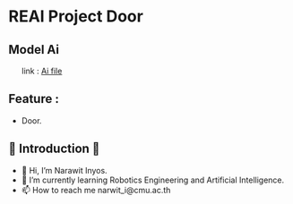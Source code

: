 <h1> REAI Project Door </h1>
<h2>Model Ai</h2>
<ul>
    link : <a href="https://drive.google.com/drive/folders/1cT7jgKu8IH0sbi_GdbQudXRrQCr-ScGX?usp=sharing">Ai file</a>
</ul>
<h2>Feature :</h2>
<ul>
    <li>Door.</li>
</ul>
<h2>👏 Introduction 👏</h2>
<ul>
    <li>👋 Hi, I’m Narawit Inyos.</li>
    <li>🌱 I’m currently learning Robotics Engineering and Artificial Intelligence.</li>
    <li>📫 How to reach me narwit_i@cmu.ac.th</li>
</ul>
